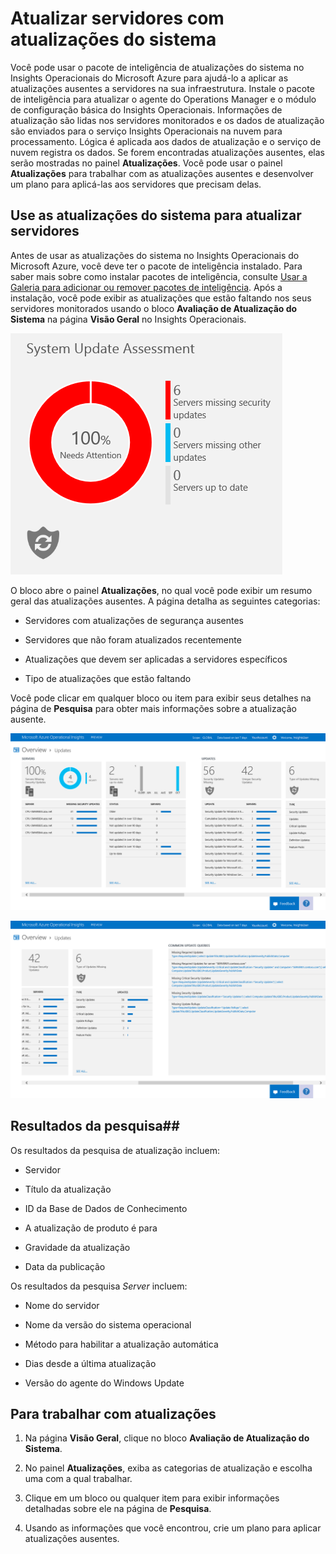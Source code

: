 ﻿<properties 
   pageTitle="Atualizar servidores com atualizações do sistema"
   description="Saiba como usar o pacote de inteligência de atualizações do sistema no Insights Operacionais Microsoft Azure para ajudá-lo a aplicar as atualizações ausentes a servidores em sua infraestrutura"
   services="operational-insights"
   documentationCenter=""
   authors="bandersmsft"
   manager="jwhit"
   editor="tysonn" />
<tags 
   ms.service="operational-insights"
   ms.devlang="na"
   ms.topic="article"
   ms.tgt_pltfrm="na"
   ms.workload="na"
   ms.date="03/20/2015"
   ms.author="banders" />

# Atualizar servidores com atualizações do sistema

Você pode usar o pacote de inteligência de atualizações do sistema no Insights Operacionais do Microsoft Azure para ajudá-lo a aplicar as atualizações ausentes a servidores na sua infraestrutura. Instale o pacote de inteligência para atualizar o agente do Operations Manager e o módulo de configuração básica do Insights Operacionais. Informações de atualização são lidas nos servidores monitorados e os dados de atualização são enviados para o serviço Insights Operacionais na nuvem para processamento. Lógica é aplicada aos dados de atualização e o serviço de nuvem registra os dados. Se forem encontradas atualizações ausentes, elas serão mostradas no painel **Atualizações**. Você pode usar o painel **Atualizações** para trabalhar com as atualizações ausentes e desenvolver um plano para aplicá-las aos servidores que precisam delas.

## Use as atualizações do sistema para atualizar servidores

Antes de usar as atualizações do sistema no Insights Operacionais do Microsoft Azure, você deve ter o pacote de inteligência instalado. Para saber mais sobre como instalar pacotes de inteligência, consulte [Usar a Galeria para adicionar ou remover pacotes de inteligência](operational-insights-add-intelligence-packs.md). Após a instalação, você pode exibir as atualizações que estão faltando nos seus servidores monitorados usando o bloco **Avaliação de Atualização do Sistema** na página **Visão Geral** no Insights Operacionais. 

![imagem do bloco Avaliação da Atualização do Sistema](./media/operational-insights-updates/overview-update.png)

O bloco abre o painel **Atualizações**, no qual você pode exibir um resumo geral das atualizações ausentes. A página detalha as seguintes categorias:

- Servidores com atualizações de segurança ausentes

- Servidores que não foram atualizados recentemente

- Atualizações que devem ser aplicadas a servidores específicos

- Tipo de atualizações que estão faltando

Você pode clicar em qualquer bloco ou item para exibir seus detalhes na página de **Pesquisa** para obter mais informações sobre a atualização ausente. 

![imagem do painel Atualizações](./media/operational-insights-updates/gallery-sysupdate-01.png)

![imagem do painel Atualizações](./media/operational-insights-updates/gallery-sysupdate-02.png)

## Resultados da pesquisa##
Os resultados da pesquisa de atualização incluem:

- Servidor

- Título da atualização

- ID da Base de Dados de Conhecimento

- A atualização de produto é para

- Gravidade da atualização

- Data da publicação

Os resultados da pesquisa *Server* incluem:

- Nome do servidor

- Nome da versão do sistema operacional

- Método para habilitar a atualização automática

- Dias desde a última atualização

- Versão do agente do Windows Update

## Para trabalhar com atualizações

1. Na página **Visão Geral**, clique no bloco **Avaliação de Atualização do Sistema**.

2. No painel **Atualizações**, exiba as categorias de atualização e escolha uma com a qual trabalhar.

3. Clique em um bloco ou qualquer item para exibir informações detalhadas sobre ele na página de **Pesquisa**.

4. Usando as informações que você encontrou, crie um plano para aplicar atualizações ausentes.

<!--HONumber=52-->